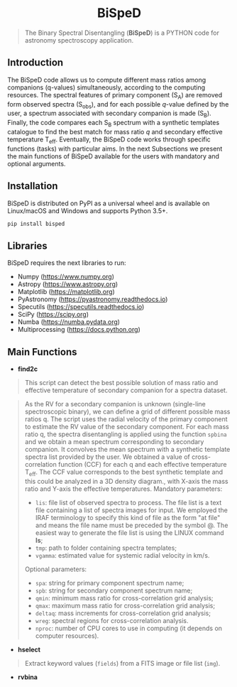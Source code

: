 <h1 align="center"> BiSpeD </h1>

>The Binary Spectral Disentangling (**BiSpeD**) is a PYTHON code for astronomy spectroscopy application.


 ## Introduction

The BiSpeD code allows us to compute different mass ratios among companions (q-values) simultaneously, according to the computing resources. The spectral features of primary component (S<sub>A</sub>) are removed form observed spectra (S<sub>obs</sub>), and for each possible $q$-value defined by the user, a spectrum associated with secondary companion is made (S<sub>B</sub>). Finally, the code compares each S<sub>B</sub> spectrum with a synthetic templates catalogue to find the best match for mass ratio $q$ and secondary effective temperature T<sub>eff</sub>. Eventually, the BiSpeD code works through specific functions (tasks) with particular aims. In the next Subsections we present the main functions of BiSpeD available for the users with mandatory and optional arguments.

## Installation

BiSpeD is distributed on PyPI as a universal wheel and is available on Linux/macOS and Windows and supports Python 3.5+.

```bash
pip install bisped
```

## Libraries

BiSpeD requires the next libraries to run:
- Numpy (https://www.numpy.org)
- Astropy (https://www.astropy.org)
- Matplotlib (https://matplotlib.org)
- PyAstronomy (https://pyastronomy.readthedocs.io)
- Specutils (https://specutils.readthedocs.io)
- SciPy (https://scipy.org)
- Numba (https://numba.pydata.org)
- Multiprocessing (https://docs.python.org)


## Main Functions

- **find2c**

> This script can detect the best possible solution of mass ratio and effective temperature of secondary companion for a spectra dataset. 

>  As the RV for a secondary companion is unknown (single-line spectroscopic binary), we can define a grid of different possible mass ratios q. The script uses the radial velocity of the primary component to estimate the RV value of the secondary component. For each mass ratio q, the spectra disentangling is applied using the function `spbina` and we obtain a mean spectrum corresponding to secondary companion. It convolves the mean spectrum with a synthetic template spectra list provided by the user. We obtained a value of cross-correlation function (CCF) for each q and each effective temperature T<sub>eff</sub>. The CCF value corresponds to the best synthetic template and this could be analyzed in a 3D density diagram., with X-axis the mass ratio and Y-axis the effective temperatures. 
> Mandatory parameters:
> - `lis`: file list of observed spectra to process. The file list is a text file containing a list of spectra images for input. We employed the IRAF terminology to specify this kind of file as the form "at file" and means the file name must be preceded by the symbol @. The easiest way to generate the file list is using the LINUX command **ls**;
> - `tmp`: path to folder containing spectra templates;
> - `vgamma`: estimated value for systemic radial velocity in km/s.
> 
> Optional parameters:
> - `spa`: string for primary component spectrum name;
> - `spb`: string for secondary component spectrum name;
> - `qmin`: minimum mass ratio for cross-correlation grid analysis;
> - `qmax`: maximum mass ratio for cross-correlation grid analysis;    
> - `deltaq`: mass increments for cross-correlation grid analysis;
> - `wreg`: spectral regions for cross-correlation analysis.
> - `nproc`: number of CPU cores to use in computing (it depends on computer resources).


- **hselect**
> Extract keyword values (`fields`) from a FITS image or file list (`img`).

- **rvbina**

